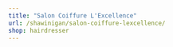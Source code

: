 ```yaml
---
title: "Salon Coiffure L'Excellence"
url: /shawinigan/salon-coiffure-lexcellence/
shop: hairdresser
---
```


